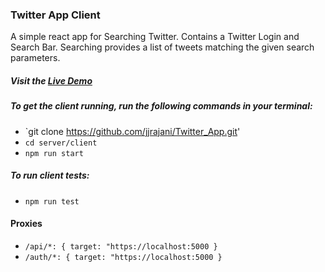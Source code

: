 ### Twitter App Client

A simple react app for Searching Twitter. Contains a Twitter Login and Search
Bar. Searching provides a list of tweets matching the given search parameters.

##### **Visit the [Live Demo](https://humdrum-twitter-app.herokuapp.com/)**

##### To get the client running, run the following commands in your terminal:

* `git clone https://github.com/jjrajani/Twitter_App.git'
* `cd server/client`
* `npm run start`

##### To run client tests:

* `npm run test`

#### Proxies

* `/api/*: { target: "https://localhost:5000 }`
* `/auth/*: { target: "https://localhost:5000 }`
